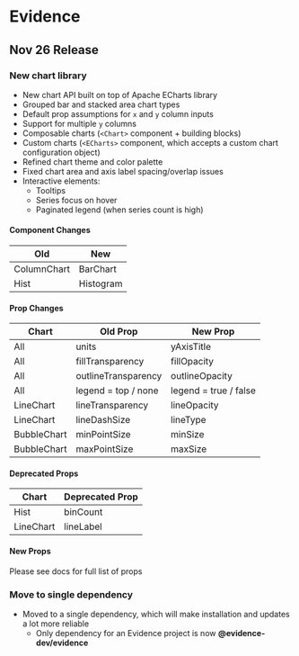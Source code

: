 # Evidence

## Nov 26 Release

### New chart library
- New chart API built on top of Apache ECharts library
- Grouped bar and stacked area chart types
- Default prop assumptions for `x` and `y` column inputs
- Support for multiple `y` columns
- Composable charts (`<Chart>` component + building blocks)
- Custom charts (`<ECharts>` component, which accepts a custom chart configuration object)
- Refined chart theme and color palette
- Fixed chart area and axis label spacing/overlap issues
- Interactive elements:
  - Tooltips
  - Series focus on hover
  - Paginated legend (when series count is high)

#### Component Changes
| Old | New |
| -- | -- |
| ColumnChart | BarChart |
| Hist | Histogram |

#### Prop Changes
| Chart |	Old Prop | New Prop |
| -- | -- | -- |
| All	| units |	yAxisTitle |
| All	| fillTransparency |	fillOpacity |
| All	| outlineTransparency |	outlineOpacity |
| All	| legend = top / none | legend = true / false |
| LineChart	| lineTransparency |	lineOpacity |
| LineChart	| lineDashSize |	lineType |
| BubbleChart	| minPointSize |	minSize |
| BubbleChart	| maxPointSize |	maxSize |

#### Deprecated Props
| Chart |	Deprecated Prop |
| -- | -- |
| Hist |	binCount |
| LineChart |	lineLabel |

#### New Props
Please see docs for full list of props

### Move to single dependency
- Moved to a single dependency, which will make installation and updates a lot more reliable
  - Only dependency for an Evidence project is now **@evidence-dev/evidence**  
